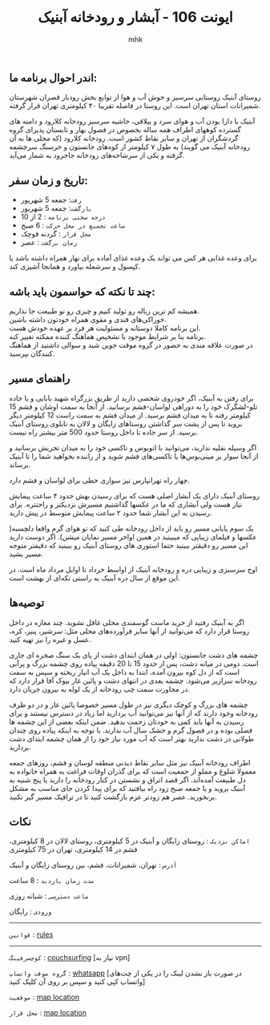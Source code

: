 ﻿---
layout: post
title:  "ایونت 106 - آبشار و رودخانه آبنیک"
author: mhk
categories: [Nature]
tags: [nature, janeston]
image: assets/img/nature/106-janeston.png
description: "ایونت 106 - آبشار و رودخانه آبنیک"
featured: true
hidden: true
rating: 5
---

## اندر احوال برنامه ما:  
روستای آبنیک روستایی سرسبز و خوش آب و هوا از توابع بخش رودبار قصران شهرستان شمیرانات استان تهران است. این روستا در فاصله تقریبا ۴۰ کیلومتری تهران قرار گرفته.  
  
آبنیک با دارا بودن آب و هوای سرد و ییلاقی، حاشیه سرسبز رودخانه کلارود و دامنه های گسترده کوههای اطراف همه ساله بخصوص در فصول بهار و تابستان پذیرای گروه گردشگران از تهران و سایر نقاط کشور است. رودخانه کلارود (که محلی ها به آن رودخانه آبنیک می گویند) به طول ۷ کیلومتر از کوه‌های جانستون و خرسنگ سرچشمه گرفته و یکی از سرشاخه‌های رودخانه جاجرود به شمار می‌آید.  

## تاریخ و زمان سفر:  
  - `رفت`: جمعه 5 شهریور  
  - `بازگشت`: جمعه 5 شهریور   
  - `درجه سختی برنامه` : 2 از 10  
  - `ساعت تجمیع در محل حرکت` : 6 صبح
  - `محل قرار` : گردنه قوچک
  - `زمان برگشت` : عصر

برای وعده‌ غذایی هر کس می تواند یک وعده غذای آماده برای نهار همراه داشته باشد یا کپسول و سرشعله بیاورد و همانجا آشپزی کند.  

## چند تا نکته که حواسمون باید باشه:  
همیشه کم ترین زباله رو تولید کنیم و چیزی رو تو طبیعت جا نذاریم.  
خوراکی‌های قندی و مقوی همراه خودتون داشته باشین.  
این برنامه کاملا دوستانه و مسئولیت هر فرد بر عهده خودش هست.  
برنامه بنا بر شرایط موجود با تشخیص هماهنگ کننده ممکنه تغییر کنه.  
در صورت علاقه مندی به حضور در گروه موقت جوین شید و سوالی داشتید از هماهنگ کنندگان بپرسید.  

## راهنمای مسیر
برای رفتن به آبنیک، اگر خودروی شخصی دارید از طریق بزرگراه شهید بابایی و یا جاده تلو-لشگرک خود را به دوراهی لواسان-فشم برسانید. از آنجا به سمت اوشان و فشم 15 کیلومتر رفته تا به میدان فشم برسید. از میدان فشم به سمت راست 12 کیلومتر دیگر بروید تا پس از پشت سر گذاشتن روستاهای زایگان و لالان به تابلوی روستای آبنیک برسید. از سر جاده تا داخل روستا حدود 500 متر بیشتر راه نیست.  

اگر وسیله نقلیه ندارید، می‌توانید با اتوبوس و تاکسی خود را به میدان تجریش برسانید و از آنجا سوار بر مینی‌بوس‌ها یا تاکسی‌های فشم شوید و از راننده بخواهید شما را تا آبنیک برساند.  

چهار راه تهرانپارس نیز سواری خطی برای لواسان و فشم دارد.  
  
 روستای آبنیک دارای یک آبشار اصلی هست که برای رسیدن بهش حدود ۴ ساعت پیمایش نیاز هست ولی آبشاری که ما در عکسها گذاشتیم مسیرش نزدیکتر و راحتتره. برای رسیدن به این آبشار شما حدود ۲ ساعت پیمایش متوسط در پیش دارید.  

یک سوم پایانی مسیر رو باید از داخل رودخانه طی کنید که تو هوای گرم واقعا دلچسبه( عکسها و فیلمای زیبایی که میبینید در همین اواخر مسیر نمایان میشن). اگر دوست دارید این مسیر رو دقیقتر ببینید حتما استوری های روستای آبنیک رو ببینید که دقیقتر متوجه مسیر بشید.  

اوج سرسبزی و زیبایی دره و رودخانه آبنیک از اواسط خرداد تا اوایل مرداد ماه است. در این موقع از سال دره آبنیک به راستی تکه‌ای از بهشت است.  


## توصیه‌ها
اگر به آبنیک رفتید از خرید ماست گوسفندی محلی غافل نشوید. چند مغازه در داخل روستا قرار دارد که می‌توانید از آنها سایر فرآورده‌های محلی مثل: سرشیر، پنیر، کره، عسل و غیره را نیز تهیه کنید.  

چشمه های دشت جانستون: اولی در همان ابتدای دشت از پای یک سنگ صخره ای جاری است. دومی در میانه دشت، پس از حدود 15 تا 20 دقیقه پیاده روی چشمه بزرگ و پرآبی است که از دل کوه بیرون آمده، ابتدا به داخل یک آب انبار ریخته و سپس به سمت رودخانه سرازیر می‌شود. چشمه بعدی در انتهای دشت و پائین غار بیوک آقا قرار دارد که در مجاورت سمت چپ رودخانه از یک لوله به بیرون جریان دارد.  

چشمه های بزرگ و کوچک دیگری نیز در طول مسیر خصوصا پائین غار و در دو طرف رودخانه وجود دارند که از آنها نیز می‌توانید آب بردارید اما زیاد در دسترس نیستند و برای رسیدن به آنها باید کمی به خودتان زحمت بدهید. ضمن اینکه بعضی از این چشمه ها فصلی بوده و در فصول گرم و خشک سال آب ندارند. با توجه به اینکه پیاده روی چندان طولانی در دشت ندارید بهتر است که آب مورد نیاز خود را از همان چشمه ابتدای دشت بردارید.  

اطراف رودخانه آبنیک نیز مثل سایر نقاط دیدنی منطقه لوسان و فشم، روزهای جمعه معمولا شلوغ و مملو از جمعیت است که برای گذران اوقات فراغت به همراه خانواده به دل طبیعت آمده‌اند. اگر قصد اتراق و نشستن در کنار رودخانه را دارید یا پنج شنیه به آبنیک بروید و یا جمعه صبح زود راه بیافتید که برای پیدا کردن جای مناسب به مشکل برنخورید. عصر هم زودتر عزم بازگشت کنید تا در ترافیک مسیر گیر نکنید.  

## نکات

`اماکن نزدیک` : روستای زایگان و آبنیک در 5 کیلومتری، روستای لالان در 8 کیلومتری، فشم در 14 کیلومتری، تهران در 75 کیلومتری  

`آدرس` : تهران، شمیرانات، فشم، بین روستای زایگان و آبنیک  

`مدت زمان بازدید` : 8 ساعت  

`ساعت دسترسی` : شبانه روزی  

`ورودی` : رایگان  

---

`قوانین` : [rules](/rules-weekend)  

---

`کوچسرفینگ` : [couchsurfing](https://www.couchsurfing.com/events/106) [نیاز به vpn]

`گروه موقت واتساپ` : [whatsapp](https://chat.whatsapp.com/ECgQcAQkuFFGghuqc3NtYT) [در صورت باز نشدن لینک را در یکی از چت‌های واتساپ کپی کنید و سپس بر روی آن کلیک کنید]

`موقعیت` : [map location](https://maps.google.com/maps?ll=35.988604,51.621015&z=16&t=m&hl=en-US&gl=US&mapclient=embed&q=35%C2%B059%2719.0%22N%2051%C2%B037%2715.7%22E%2035.988604%2C%2051.621015@35.9886035,51.6210148)

`محل قرار` : [map location](https://www.google.com/maps?q=35.8096017360298,51.578513905406&z=17&hl=en)
